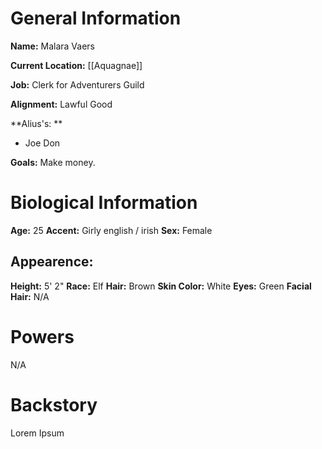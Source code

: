# General Information
**Name:** Malara Vaers

**Current Location:** [[Aquagnae]]

**Job:** Clerk for Adventurers Guild

**Alignment:** Lawful Good

**Alius's: **
- Joe Don

**Goals:** Make money.

# Biological Information
**Age:** 25
**Accent:** Girly english / irish
**Sex:** Female

## Appearence:
**Height:** 5' 2"
**Race:** Elf
**Hair:** Brown	
**Skin Color:** White
**Eyes:** Green
**Facial Hair:** N/A

# Powers

N/A

# Backstory
Lorem Ipsum










 

			

